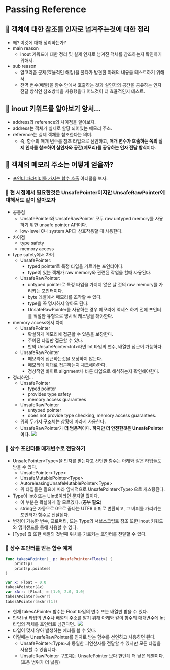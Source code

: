 # Passing Reference

## 🍎 객체에 대한 참조를 인자로 넘겨주는것에 대한 정리
- 왜? 이것에 대해 정리하는가?
- main reason
    - inout 키워드에 대한 정리 및 실제 인자로 넘겨진 객체를 참조하는지 확인하기 위해서.
- sub reason
    - 알고리즘 문제(효율적인 해킹)을 풀다가 발견한 아래의 내용을 테스트하기 위해서.
    - 전역 변수(배열)을 함수 안에서 호출하는 것과 실인자의 공간을 공유하는 인자 전달 방식인 참조방식을 사용했을때 어느것이 더 효율적인지 테스트.

## 🍎 inout 키워드를 알아보기 앞서...
- address와 reference의 차이점을 알아보자.
- address는 객체가 실제로 할당 되어있는 메모리 주소.
- reference는 실제 객체를 참조한다는 의미.
    - 즉, 함수의 매개 변수를 참조 타입으로 선언하고, **매개 변수가 호출하는 쪽의 실제 인자를 참조하여 실인자와 공간(메모리)를 공유하는 인자 전달 방식**이다.

## 🍎 객체의 메모리 주소는 어떻게 얻을까?
- [포인터 파라미터를 가지는 함수 호출](https://developer.apple.com/documentation/swift/calling-functions-with-pointer-parameters) 아티클을 보자.
### 📖 현 시점에서 필요한것은 UnsafePointer이지만 UnsafeRawPointer에 대해서도 같이 알아보자
- 공통점
    - UnsafePointer와 UnsafeRawPointer 모두 raw untyped memory를 사용하기 위한 unsafe pointer API이다.
    - low-level C나 system API과 상호작용할 때 사용한다.
- 차이점
    - type safety
    - memory access
- type safety에서 차이
    - UnsafePointer:
        - typed pointer로 특정 타입을 가르키는 포인터이다.
        - type이 있는 객체가 raw memory와 관련된 작업을 할때 사용된다.
    - UnsafeRawPointer:
        - untyped pointer로 특정 타입을 가지지 않은 날 것의 raw memory를 가리키는 포인터이다.
        - byte 레벨에서 메모리를 조작할 수 있다.
        - type을 꼭 명시하지 않아도 된다.
        - UnsafeRawPointer를 사용하는 경우 메모리에 액세스 하기 전에 포인터를 적절한 유형으로 명시적 캐스팅을 해야한다.
- memory access에서 차이
    - UnsafePointer
        - 확실하게 메모리에 접근할 수 있음을 보장한다.
        - 주어진 타입만 접근할 수 있다.
        - 만약 UnsafePointer\<Int>라면 Int 타입의 변수, 배열만 접근이 가능하다.
    - UnsafeRawPointer
        - 메모리에 접근하는것을 보장하지 않는다.
        - 메모리에 제대로 접근하는지 체크해야한다.
        - 정상적인 바이트 alignment나 바른 타입으로 해석하는지 확인해야한다.
- 정리하면...
    - UnsafePointer
        - typed pointer
        - provides type safety
        - memory access guarantees
    - UnsafeRawPointer
        - untyped pointer
        - does not provide type checking, memory access guarantees.
    - 위의 두가지 구조체는 상황에 따라서 사용한다.
    - UnsafeRawPointer가 **더 범용적**이다. **하지만 더 안전한것은 UnsafePointer이다.**
![](https://hackmd.io/_uploads/H14AHMALn.png)

### 📖 상수 포인터를 매개변수로 전달하기
- UnsafePointer\<Type>을 인자를 받는다고 선언한 함수는 아래와 같은 타입들도 받을 수 있다.
    - UnsafePointer\<Type>
    - UnsafeMutablePointer\<Type>
    - AutoreleasingUnsafeMutablePointer\<Type>
    - 위 타입들은 필요에 따라 암시적으로 UnsafePointer\<Type>으로 캐스팅된다.
- Type이 Int8 또는 UInt8이라면 문자열 값이다.
    - 이 부분은 확실하게 잘 모르겠다. (**공부 필요**)
    - string은 자동으로 0으로 끝나는 UTF8 버퍼로 변환되고, 그 버퍼를 가리키는 포인터가 함수로 전달된다.
- 변경이 가능한 변수, 프로퍼티, 또는 Type의 서브스크립트 참조 또한 inout 키워드와 앰퍼샌드를 통해 사용할 수 있다.
- [Type] 값 또한 배열의 첫번째 위치를 가르키는 포인터를 전달할 수 있다.

### 📖 상수 포인터를 받는 함수 예제
```swift
func takesAPointer(_ p: UnsafePointer<Float>) {
    print(p)
    print(p.pointee)
}

var x: Float = 0.0
takesAPointer(&x)
var xArr: [Float] = [1.0, 2.0, 3.0]
takesAPointer(&xArr)
takesAPointer(&xArr[1])
```
- 현재 takesAPointer 함수는 Float 타입의 변수 또는 배열만 받을 수 있다.
- 만약 Int 타입의 변수나 배열의 주소를 알기 위해 아래와 같이 함수의 매개변수에 Int타입의 객체를 포인터로 넘긴다면..
![](https://hackmd.io/_uploads/rJf7ftTLn.png)
- 타입이 맞지 않아 발생하는 에러를 볼 수 있다.
- 이럴때는 UnsafeRawPointer를 인자로 받는 함수를 선언하고 사용하면 된다.
    - UnsafePointer\<Type>과 동일한 피연산자를 전달할 수 있지만 모든 타입을 사용할 수 있습니다.
    - UnsafeRawPointer 구조체는 UnsafePointer 보다 한단계 더 낮은 레벨이다.(포용 범위가 더 넓음)
